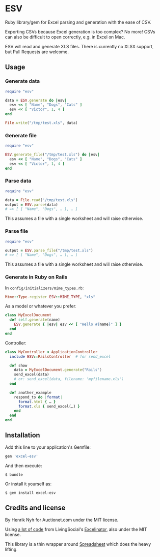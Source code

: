 # ESV

Ruby library/gem for Excel parsing and generation with the ease of CSV.

Exporting CSVs because Excel generation is too complex? No more! CSVs can also be difficult to open correctly, e.g. in Excel on Mac.

ESV will read and generate XLS files. There is currently no XLSX support, but Pull Requests are welcome.


## Usage

### Generate data

``` ruby
require "esv"

data = ESV.generate do |esv|
  esv << [ "Name", "Dogs", "Cats" ]
  esv << [ "Victor", 1, 4 ]
end

File.write("/tmp/test.xls", data)
```

### Generate file

``` ruby
require "esv"

ESV.generate_file("/tmp/test.xls") do |esv|
  esv << [ "Name", "Dogs", "Cats" ]
  esv << [ "Victor", 1, 4 ]
end
```

### Parse data

``` ruby
require "esv"

data = File.read("/tmp/test.xls")
output = ESV.parse(data)
# => [ [ "Name", "Dogs", … ], … ]
```

This assumes a file with a single worksheet and will raise otherwise.

### Parse file

``` ruby
require "esv"

output = ESV.parse_file("/tmp/test.xls")
# => [ [ "Name", "Dogs", … ], … ]
```

This assumes a file with a single worksheet and will raise otherwise.

### Generate in Ruby on Rails

In `config/initializers/mime_types.rb`:

``` ruby
Mime::Type.register ESV::MIME_TYPE, "xls"
```

As a model or whatever you prefer:

``` ruby
class MyExcelDocument
  def self.generate(name)
    ESV.generate { |esv| esv << [ "Hello #{name}" ] }
  end
end
```

Controller:

``` ruby
class MyController < ApplicationController
  include ESV::RailsController  # for send_excel

  def show
    data = MyExcelDocument.generate("Rails")
    send_excel(data)
    # or: send_excel(data, filename: "myfilename.xls")
  end

  def another_example
    respond_to do |format|
      format.html { … }
      format.xls { send_excel(…) }
    end
  end
end
```


## Installation

Add this line to your application's Gemfile:

``` ruby
gem 'excel-esv'
```

And then execute:

    $ bundle

Or install it yourself as:

    $ gem install excel-esv


## Credits and license

By Henrik Nyh for Auctionet.com under the MIT license.

Using [a lot of code](https://github.com/livingsocial/excelinator/blob/master/lib/excelinator/xls.rb) from LivingSocial's [Excelinator](https://github.com/livingsocial/excelinator), also under the MIT license.

This library is a thin wrapper around [Spreadsheet](https://github.com/zdavatz/spreadsheet) which does the heavy lifting.
